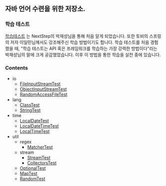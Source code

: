 ## 자바 언어 수련을 위한 저장소.

### **학습 테스트**
[학습테스트](https://velog.io/@jakeseo_me/%ED%86%A0%EB%B9%84%EC%9D%98-%EC%8A%A4%ED%94%84%EB%A7%81-%EC%A0%95%EB%A6%AC-%ED%94%84%EB%A1%9C%EC%A0%9D%ED%8A%B8-2.5-%ED%95%99%EC%8A%B5-%ED%85%8C%EC%8A%A4%ED%8A%B8%EB%A1%9C-%EB%B0%B0%EC%9A%B0%EB%8A%94-%EC%8A%A4%ED%94%84%EB%A7%81) 는 NextStep의 박재성님을 통해 처음 알게 되었습니다. 또한 토비의 스프링의 저자 이일민님께서도 강조해주신 학습 방법이기도 합니다. 학습 테스트를 처음 경험했을 때, "학습 테스트는 API 혹은 프레임워크를 학습하는 가장 강력한 방법이다"라는 박재성님의 말에 크게 공감했었습니다. 이후 이 방법을 통한 학습을 실천 중에 있습니다.

### Contents 

- io
    - [FileInputStreamTest](https://github.com/eastshine-high/java-language-study/blob/main/app/src/test/java/io/FileInputStreamTest.java)
    - [ObjectInputStreamTest](https://github.com/eastshine-high/java-language-study/blob/main/app/src/test/java/io/ObjectInputStreamTest.java)
    - [RandomAccessFileTest](https://github.com/eastshine-high/java-language-study/blob/main/app/src/test/java/io/RandomAccessFileTest.java)
- lang
    - [ClassTest](https://github.com/eastshine-high/java-language-study/blob/main/app/src/test/java/lang/ClassTest.java)
    - [StringTest](https://github.com/eastshine-high/java-language-study/blob/main/app/src/test/java/lang/StringTest.java)
- time
    - [LocalDateTest](https://github.com/eastshine-high/java-language-study/blob/main/app/src/test/java/time/LocalDateTest.java)
    - [LocalDateTimeTest](https://github.com/eastshine-high/java-language-study/blob/main/app/src/test/java/time/LocalDateTimeTest.java)
    - [LocalTimeTest](https://github.com/eastshine-high/java-language-study/blob/main/app/src/test/java/time/LocalTimeTest.java)
- util
    - regex
        - [MatcherTest](https://github.com/eastshine-high/java-language-study/blob/main/app/src/test/java/util/regex/MatcherTest.java)
    - stream
        - [StreamTest](https://github.com/eastshine-high/java-language-study/blob/main/app/src/test/java/util/stream/StreamTest.java)
        - [CollectorsTest](https://github.com/eastshine-high/java-language-study/blob/main/app/src/test/java/util/stream/CollectorsTest.java)
    - [OptionalTest](https://github.com/eastshine-high/java-language-study/blob/main/app/src/test/java/util/OptionalTest.java)
    - [MapTest](https://github.com/eastshine-high/java-language-study/blob/main/app/src/test/java/util/MapTest.java)
    - [RandomTest](https://github.com/eastshine-high/java-language-study/blob/main/app/src/test/java/util/RandomTest.java)
